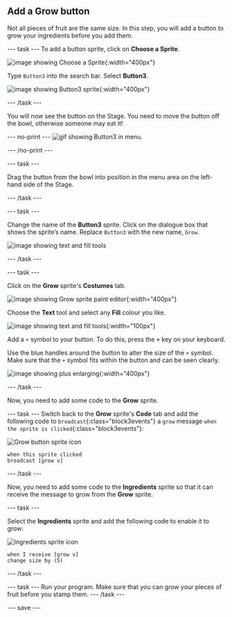 ## Add a Grow button
Not all pieces of fruit are the same size. In this step, you will add a button to grow your ingredients before you add them. 

--- task ---
To add a button sprite, click on **Choose a Sprite**.

![image showing Choose a Sprite](images/fruit-choose-sprite.png){:width="400px"}

Type `Button3` into the search bar. Select **Button3**.

![image showing Button3 sprite](images/fruit-button3-sprite.png){:width="400px"}

--- /task ---

You will now see the button on the Stage. You need to move the button off the bowl, otherwise someone may eat it!

--- no-print ---
![gif showing Button3 in menu](images/fruit-button3-menu.gif).

--- /no-print ---

--- task ---

Drag the button from the bowl into position in the menu area on the left-hand side of the Stage.

--- /task ---

--- task ---

Change the name of the **Button3** sprite. Click on the dialogue box that shows the sprite’s name. Replace `Button3` with the new name, `Grow`.

![image showing text and fill tools](images/fruit-change-sprite-name.png)

--- /task ---

--- task ---

Click on the **Grow** sprite's **Costumes** tab. 

![image showing Grow sprite paint editor](images/fruit-grow-paint.png){:width="400px"}

Choose the **Text** tool and select any **Fill** colour you like. 

![image showing text and fill tools](images/fruit-text-fill-tool.png){:width="100px"}

Add a `+` symbol to your button. To do this, press the <kbd>+</kbd> key on your keyboard.

Use the blue handles around the button to alter the size of the `+` symbol. Make sure that the `+` symbol fits within the button and can be seen clearly. 

![image showing plus enlarging](images/fruit-grow-plus.png){:width="400px"}

--- /task ---

Now, you need to add some code to the **Grow** sprite.

--- task ---
Switch back to the **Grow** sprite's **Code** tab and add the following code to `broadcast`{:class="block3events"} a `grow` message `when the sprite is clicked`{:class="block3events"}:

![Grow button sprite icon](images/growButtonSpriteIcon.png)

```blocks3
when this sprite clicked
broadcast [grow v]
```
--- /task ---

Now, you need to add some code to the **Ingredients** sprite so that it can receive the message to grow from the **Grow** sprite.

--- task ---

Select the **Ingredients** sprite and add the following code to enable it to grow:

![Ingredients sprite icon](images/ingredientsSpriteIcon.png)

```blocks3
when I receive [grow v]
change size by (5)
```
--- /task ---

--- task ---
Run your program. Make sure that you can grow your pieces of fruit before you stamp them. 
--- /task ---

--- save ---

